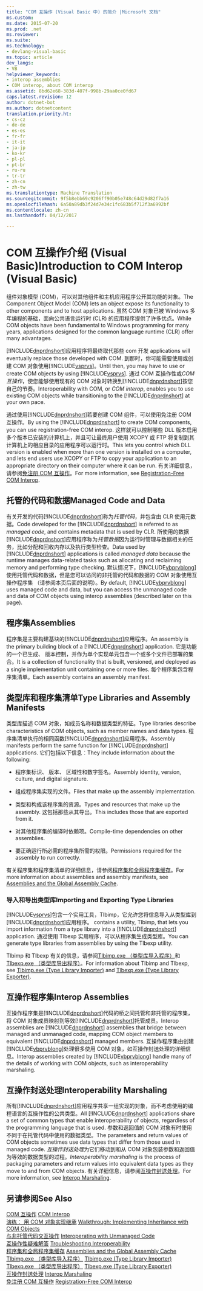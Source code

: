 ```yaml
---
title: "COM 互操作 (Visual Basic 中) 的简介 |Microsoft 文档"
ms.custom: 
ms.date: 2015-07-20
ms.prod: .net
ms.reviewer: 
ms.suite: 
ms.technology:
- devlang-visual-basic
ms.topic: article
dev_langs:
- VB
helpviewer_keywords:
- interop assemblies
- COM interop, about COM interop
ms.assetid: 8bd62e68-383d-407f-998b-29aa0ce0fd67
caps.latest.revision: 12
author: dotnet-bot
ms.author: dotnetcontent
translation.priority.ht:
- cs-cz
- de-de
- es-es
- fr-fr
- it-it
- ja-jp
- ko-kr
- pl-pl
- pt-br
- ru-ru
- tr-tr
- zh-cn
- zh-tw
ms.translationtype: Machine Translation
ms.sourcegitcommit: 9f5b8ebb69c9206ff90b05e748c64d29d82f7a16
ms.openlocfilehash: 6a50a89db3f24d7e34c1fc683b5f712f3a6992bf
ms.contentlocale: zh-cn
ms.lasthandoff: 04/12/2017

---
```

# <a name="introduction-to-com-interop-visual-basic"></a><span data-ttu-id="be257-102">COM 互操作介绍 (Visual Basic)</span><span class="sxs-lookup"><span data-stu-id="be257-102">Introduction to COM Interop (Visual Basic)</span></span>
<span data-ttu-id="be257-103">组件对象模型 (COM)，可以对其他组件和主机应用程序公开其功能的对象。</span><span class="sxs-lookup"><span data-stu-id="be257-103">The Component Object Model (COM) lets an object expose its functionality to other components and to host applications.</span></span> <span data-ttu-id="be257-104">虽然 COM 对象已被 Windows 多年编程的基础，面向公共语言运行时 (CLR) 的应用程序提供了许多优点。</span><span class="sxs-lookup"><span data-stu-id="be257-104">While COM objects have been fundamental to Windows programming for many years, applications designed for the common language runtime (CLR) offer many advantages.</span></span>  
  
 [!INCLUDE[dnprdnshort](../../../csharp/getting-started/includes/dnprdnshort_md.md)]<span data-ttu-id="be257-105">应用程序将最终取代那些 com 开发</span><span class="sxs-lookup"><span data-stu-id="be257-105"> applications will eventually replace those developed with COM.</span></span> <span data-ttu-id="be257-106">到那时，你可能需要使用或创建 COM 对象使用[!INCLUDE[vsprvs](../../../csharp/includes/vsprvs_md.md)]。</span><span class="sxs-lookup"><span data-stu-id="be257-106">Until then, you may have to use or create COM objects by using [!INCLUDE[vsprvs](../../../csharp/includes/vsprvs_md.md)].</span></span> <span data-ttu-id="be257-107">通过 COM 互操作性或*COM 互操作*，使您能够使用现有的 COM 对象时转换到[!INCLUDE[dnprdnshort](../../../csharp/getting-started/includes/dnprdnshort_md.md)]按您自己的节奏。</span><span class="sxs-lookup"><span data-stu-id="be257-107">Interoperability with COM, or *COM interop*, enables you to use existing COM objects while transitioning to the [!INCLUDE[dnprdnshort](../../../csharp/getting-started/includes/dnprdnshort_md.md)] at your own pace.</span></span>  
  
 <span data-ttu-id="be257-108">通过使用[!INCLUDE[dnprdnshort](../../../csharp/getting-started/includes/dnprdnshort_md.md)]若要创建 COM 组件，可以使用免注册 COM 互操作。</span><span class="sxs-lookup"><span data-stu-id="be257-108">By using the [!INCLUDE[dnprdnshort](../../../csharp/getting-started/includes/dnprdnshort_md.md)] to create COM components, you can use registration-free COM interop.</span></span> <span data-ttu-id="be257-109">这样就可以控制哪些 DLL 版本启用多个版本已安装的计算机上，并且可让最终用户使用 XCOPY 或 FTP 将复制到其计算机上的相应目录的应用程序可以运行时。</span><span class="sxs-lookup"><span data-stu-id="be257-109">This lets you control which DLL version is enabled when more than one version is installed on a computer, and lets end users use XCOPY or FTP to copy your application to an appropriate directory on their computer where it can be run.</span></span> <span data-ttu-id="be257-110">有关详细信息，请参阅[免注册 COM 互操作](http://msdn.microsoft.com/library/90f308b9-82dc-414a-bce1-77e0155e56bd)。</span><span class="sxs-lookup"><span data-stu-id="be257-110">For more information, see [Registration-Free COM Interop](http://msdn.microsoft.com/library/90f308b9-82dc-414a-bce1-77e0155e56bd).</span></span>  
  
## <a name="managed-code-and-data"></a><span data-ttu-id="be257-111">托管的代码和数据</span><span class="sxs-lookup"><span data-stu-id="be257-111">Managed Code and Data</span></span>  
 <span data-ttu-id="be257-112">有关开发的代码[!INCLUDE[dnprdnshort](../../../csharp/getting-started/includes/dnprdnshort_md.md)]称为*托管代码*，并包含由 CLR 使用元数据。</span><span class="sxs-lookup"><span data-stu-id="be257-112">Code developed for the [!INCLUDE[dnprdnshort](../../../csharp/getting-started/includes/dnprdnshort_md.md)] is referred to as *managed code*, and contains metadata that is used by CLR.</span></span> <span data-ttu-id="be257-113">所使用的数据[!INCLUDE[dnprdnshort](../../../csharp/getting-started/includes/dnprdnshort_md.md)]应用程序称为*托管数据*因为运行时管理与数据相关的任务，比如分配和回收内存以及执行类型检查。</span><span class="sxs-lookup"><span data-stu-id="be257-113">Data used by [!INCLUDE[dnprdnshort](../../../csharp/getting-started/includes/dnprdnshort_md.md)] applications is called *managed data* because the runtime manages data-related tasks such as allocating and reclaiming memory and performing type checking.</span></span> <span data-ttu-id="be257-114">默认情况下，[!INCLUDE[vbprvblong](../../../visual-basic/developing-apps/customizing-extending-my/includes/vbprvblong_md.md)]使用托管代码和数据，但是您可以访问的非托管的代码和数据的 COM 对象使用互操作程序集 （请参阅本页后面的说明）。</span><span class="sxs-lookup"><span data-stu-id="be257-114">By default, [!INCLUDE[vbprvblong](../../../visual-basic/developing-apps/customizing-extending-my/includes/vbprvblong_md.md)] uses managed code and data, but you can access the unmanaged code and data of COM objects using interop assemblies (described later on this page).</span></span>  
  
## <a name="assemblies"></a><span data-ttu-id="be257-115">程序集</span><span class="sxs-lookup"><span data-stu-id="be257-115">Assemblies</span></span>  
 <span data-ttu-id="be257-116">程序集是主要构建基块的[!INCLUDE[dnprdnshort](../../../csharp/getting-started/includes/dnprdnshort_md.md)]应用程序。</span><span class="sxs-lookup"><span data-stu-id="be257-116">An assembly is the primary building block of a [!INCLUDE[dnprdnshort](../../../csharp/getting-started/includes/dnprdnshort_md.md)] application.</span></span> <span data-ttu-id="be257-117">它是功能的一个已生成、 版本控制，并作为单个实现单元包含一个或多个文件已部署的集合。</span><span class="sxs-lookup"><span data-stu-id="be257-117">It is a collection of functionality that is built, versioned, and deployed as a single implementation unit containing one or more files.</span></span> <span data-ttu-id="be257-118">每个程序集包含程序集清单。</span><span class="sxs-lookup"><span data-stu-id="be257-118">Each assembly contains an assembly manifest.</span></span>  
  
## <a name="type-libraries-and-assembly-manifests"></a><span data-ttu-id="be257-119">类型库和程序集清单</span><span class="sxs-lookup"><span data-stu-id="be257-119">Type Libraries and Assembly Manifests</span></span>  
 <span data-ttu-id="be257-120">类型库描述 COM 对象，如成员名称和数据类型的特征。</span><span class="sxs-lookup"><span data-stu-id="be257-120">Type libraries describe characteristics of COM objects, such as member names and data types.</span></span> <span data-ttu-id="be257-121">程序集清单执行的相同函数[!INCLUDE[dnprdnshort](../../../csharp/getting-started/includes/dnprdnshort_md.md)]应用程序。</span><span class="sxs-lookup"><span data-stu-id="be257-121">Assembly manifests perform the same function for [!INCLUDE[dnprdnshort](../../../csharp/getting-started/includes/dnprdnshort_md.md)] applications.</span></span> <span data-ttu-id="be257-122">它们包括以下信息︰</span><span class="sxs-lookup"><span data-stu-id="be257-122">They include information about the following:</span></span>  
  
-   <span data-ttu-id="be257-123">程序集标识、 版本、 区域性和数字签名。</span><span class="sxs-lookup"><span data-stu-id="be257-123">Assembly identity, version, culture, and digital signature.</span></span>  
  
-   <span data-ttu-id="be257-124">组成程序集实现的文件。</span><span class="sxs-lookup"><span data-stu-id="be257-124">Files that make up the assembly implementation.</span></span>  
  
-   <span data-ttu-id="be257-125">类型和构成该程序集的资源。</span><span class="sxs-lookup"><span data-stu-id="be257-125">Types and resources that make up the assembly.</span></span> <span data-ttu-id="be257-126">这包括那些从其导出。</span><span class="sxs-lookup"><span data-stu-id="be257-126">This includes those that are exported from it.</span></span>  
  
-   <span data-ttu-id="be257-127">对其他程序集的编译时依赖项。</span><span class="sxs-lookup"><span data-stu-id="be257-127">Compile-time dependencies on other assemblies.</span></span>  
  
-   <span data-ttu-id="be257-128">要正确运行所必需的程序集所需的权限。</span><span class="sxs-lookup"><span data-stu-id="be257-128">Permissions required for the assembly to run correctly.</span></span>  
  
 <span data-ttu-id="be257-129">有关程序集和程序集清单的详细信息，请参阅[程序集和全局程序集缓存](../../../visual-basic/programming-guide/concepts/assemblies-gac/index.md)。</span><span class="sxs-lookup"><span data-stu-id="be257-129">For more information about assemblies and assembly manifests, see [Assemblies and the Global Assembly Cache](../../../visual-basic/programming-guide/concepts/assemblies-gac/index.md).</span></span>  
  
### <a name="importing-and-exporting-type-libraries"></a><span data-ttu-id="be257-130">导入和导出类型库</span><span class="sxs-lookup"><span data-stu-id="be257-130">Importing and Exporting Type Libraries</span></span>  
 [!INCLUDE[vsprvs](../../../csharp/includes/vsprvs_md.md)]<span data-ttu-id="be257-131">包含一个实用工具，Tlbimp，它允许您将信息导入从类型库到[!INCLUDE[dnprdnshort](../../../csharp/getting-started/includes/dnprdnshort_md.md)]应用程序。</span><span class="sxs-lookup"><span data-stu-id="be257-131"> contains a utility, Tlbimp, that lets you import information from a type library into a [!INCLUDE[dnprdnshort](../../../csharp/getting-started/includes/dnprdnshort_md.md)] application.</span></span> <span data-ttu-id="be257-132">通过使用 Tlbexp 实用程序，可以从程序集生成类型库。</span><span class="sxs-lookup"><span data-stu-id="be257-132">You can generate type libraries from assemblies by using the Tlbexp utility.</span></span>  
  
 <span data-ttu-id="be257-133">Tlbimp 和 Tlbexp 有关的信息，请参阅[Tlbimp.exe （类型库导入程序）](http://msdn.microsoft.com/library/ec0a8d63-11b3-4acd-b398-da1e37e97382)和[Tlbexp.exe （类型库导出程序）](http://msdn.microsoft.com/library/a487d61b-d166-467b-a7ca-d8b52fbff42d)。</span><span class="sxs-lookup"><span data-stu-id="be257-133">For information about Tlbimp and Tlbexp, see [Tlbimp.exe (Type Library Importer)](http://msdn.microsoft.com/library/ec0a8d63-11b3-4acd-b398-da1e37e97382) and [Tlbexp.exe (Type Library Exporter)](http://msdn.microsoft.com/library/a487d61b-d166-467b-a7ca-d8b52fbff42d).</span></span>  
  
## <a name="interop-assemblies"></a><span data-ttu-id="be257-134">互操作程序集</span><span class="sxs-lookup"><span data-stu-id="be257-134">Interop Assemblies</span></span>  
 <span data-ttu-id="be257-135">互操作程序集是[!INCLUDE[dnprdnshort](../../../csharp/getting-started/includes/dnprdnshort_md.md)]代码的桥之间托管和非托管的程序集，将 COM 对象成员映射到等效[!INCLUDE[dnprdnshort](../../../csharp/getting-started/includes/dnprdnshort_md.md)]托管成员。</span><span class="sxs-lookup"><span data-stu-id="be257-135">Interop assemblies are [!INCLUDE[dnprdnshort](../../../csharp/getting-started/includes/dnprdnshort_md.md)] assemblies that bridge between managed and unmanaged code, mapping COM object members to equivalent [!INCLUDE[dnprdnshort](../../../csharp/getting-started/includes/dnprdnshort_md.md)] managed members.</span></span> <span data-ttu-id="be257-136">互操作程序集由创建[!INCLUDE[vbprvblong](../../../visual-basic/developing-apps/customizing-extending-my/includes/vbprvblong_md.md)]处理很多使用 COM 对象，如互操作封送处理的详细信息。</span><span class="sxs-lookup"><span data-stu-id="be257-136">Interop assemblies created by [!INCLUDE[vbprvblong](../../../visual-basic/developing-apps/customizing-extending-my/includes/vbprvblong_md.md)] handle many of the details of working with COM objects, such as interoperability marshaling.</span></span>  
  
## <a name="interoperability-marshaling"></a><span data-ttu-id="be257-137">互操作封送处理</span><span class="sxs-lookup"><span data-stu-id="be257-137">Interoperability Marshaling</span></span>  
 <span data-ttu-id="be257-138">所有[!INCLUDE[dnprdnshort](../../../csharp/getting-started/includes/dnprdnshort_md.md)]应用程序共享一组实现的对象，而不考虑使用的编程语言的互操作性的公共类型。</span><span class="sxs-lookup"><span data-stu-id="be257-138">All [!INCLUDE[dnprdnshort](../../../csharp/getting-started/includes/dnprdnshort_md.md)] applications share a set of common types that enable interoperability of objects, regardless of the programming language that is used.</span></span> <span data-ttu-id="be257-139">参数和返回值的 COM 对象有时使用不同于在托管代码中使用的数据类型。</span><span class="sxs-lookup"><span data-stu-id="be257-139">The parameters and return values of COM objects sometimes use data types that differ from those used in managed code.</span></span> <span data-ttu-id="be257-140">*互操作封送处理*为它们移动到和从 COM 对象包装参数和返回值为等效的数据类型的过程。</span><span class="sxs-lookup"><span data-stu-id="be257-140">*Interoperability marshaling* is the process of packaging parameters and return values into equivalent data types as they move to and from COM objects.</span></span> <span data-ttu-id="be257-141">有关详细信息，请参阅[互操作封送处理](http://msdn.microsoft.com/library/115f7a2f-d422-4605-ab36-13a8dd28142a)。</span><span class="sxs-lookup"><span data-stu-id="be257-141">For more information, see [Interop Marshaling](http://msdn.microsoft.com/library/115f7a2f-d422-4605-ab36-13a8dd28142a).</span></span>  
  
## <a name="see-also"></a><span data-ttu-id="be257-142">另请参阅</span><span class="sxs-lookup"><span data-stu-id="be257-142">See Also</span></span>  
 <span data-ttu-id="be257-143">[COM 互操作](../../../visual-basic/programming-guide/com-interop/index.md) </span><span class="sxs-lookup"><span data-stu-id="be257-143">[COM Interop](../../../visual-basic/programming-guide/com-interop/index.md) </span></span>  
<span data-ttu-id="be257-144"> [演练︰ 用 COM 对象实现继承](../../../visual-basic/programming-guide/com-interop/walkthrough-implementing-inheritance-with-com-objects.md) </span><span class="sxs-lookup"><span data-stu-id="be257-144"> [Walkthrough: Implementing Inheritance with COM Objects](../../../visual-basic/programming-guide/com-interop/walkthrough-implementing-inheritance-with-com-objects.md) </span></span>  
<span data-ttu-id="be257-145"> [与非托管代码交互操作](https://msdn.microsoft.com/library/sd10k43k) </span><span class="sxs-lookup"><span data-stu-id="be257-145"> [Interoperating with Unmanaged Code](https://msdn.microsoft.com/library/sd10k43k) </span></span>  
<span data-ttu-id="be257-146"> [互操作性疑难解答](../../../visual-basic/programming-guide/com-interop/troubleshooting-interoperability.md) </span><span class="sxs-lookup"><span data-stu-id="be257-146"> [Troubleshooting Interoperability](../../../visual-basic/programming-guide/com-interop/troubleshooting-interoperability.md) </span></span>  
<span data-ttu-id="be257-147"> [程序集和全局程序集缓存](../../../visual-basic/programming-guide/concepts/assemblies-gac/index.md) </span><span class="sxs-lookup"><span data-stu-id="be257-147"> [Assemblies and the Global Assembly Cache](../../../visual-basic/programming-guide/concepts/assemblies-gac/index.md) </span></span>  
<span data-ttu-id="be257-148"> [Tlbimp.exe （类型库导入程序）](http://msdn.microsoft.com/library/ec0a8d63-11b3-4acd-b398-da1e37e97382) </span><span class="sxs-lookup"><span data-stu-id="be257-148"> [Tlbimp.exe (Type Library Importer)](http://msdn.microsoft.com/library/ec0a8d63-11b3-4acd-b398-da1e37e97382) </span></span>  
<span data-ttu-id="be257-149"> [Tlbexp.exe （类型库导出程序）](http://msdn.microsoft.com/library/a487d61b-d166-467b-a7ca-d8b52fbff42d) </span><span class="sxs-lookup"><span data-stu-id="be257-149"> [Tlbexp.exe (Type Library Exporter)](http://msdn.microsoft.com/library/a487d61b-d166-467b-a7ca-d8b52fbff42d) </span></span>  
<span data-ttu-id="be257-150"> [互操作封送处理](http://msdn.microsoft.com/library/115f7a2f-d422-4605-ab36-13a8dd28142a) </span><span class="sxs-lookup"><span data-stu-id="be257-150"> [Interop Marshaling](http://msdn.microsoft.com/library/115f7a2f-d422-4605-ab36-13a8dd28142a) </span></span>  
<span data-ttu-id="be257-151"> [免注册 COM 互操作](http://msdn.microsoft.com/library/90f308b9-82dc-414a-bce1-77e0155e56bd)</span><span class="sxs-lookup"><span data-stu-id="be257-151"> [Registration-Free COM Interop](http://msdn.microsoft.com/library/90f308b9-82dc-414a-bce1-77e0155e56bd)</span></span>
